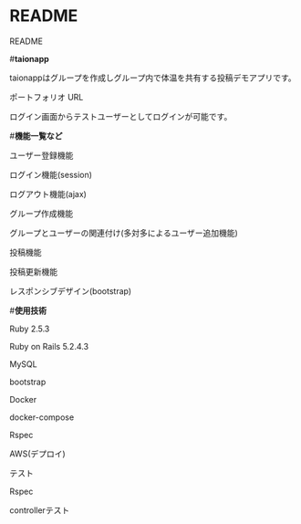 # README
README

#**taionapp**

taionappはグループを作成しグループ内で体温を共有する投稿デモアプリです。

ポートフォリオ URL


ログイン画面からテストユーザーとしてログインが可能です。

#**機能一覧など**

ユーザー登録機能

ログイン機能(session)

ログアウト機能(ajax)

グループ作成機能

グループとユーザーの関連付け(多対多によるユーザー追加機能)

投稿機能

投稿更新機能

レスポンシブデザイン(bootstrap)

#**使用技術**

Ruby 2.5.3

Ruby on Rails 5.2.4.3

MySQL 

bootstrap

Docker

docker-compose

Rspec

AWS(デプロイ)

テスト

Rspec

controllerテスト


